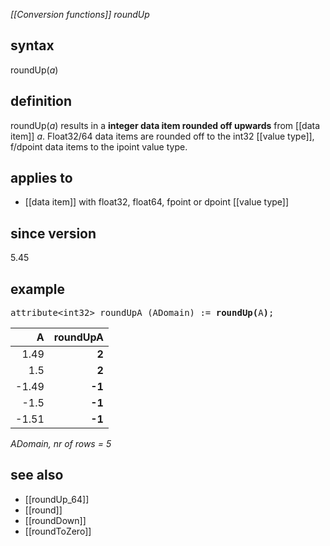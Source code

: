 *[[Conversion functions]] roundUp*

## syntax

roundUp(*a*)

## definition

roundUp(*a*) results in a **integer data item rounded off upwards** from [[data item]] *a*. Float32/64 data items are rounded off to the int32 [[value type]], f/dpoint data items to the ipoint value type.

## applies to

- [[data item]] with float32, float64, fpoint or dpoint [[value type]]

## since version

5.45

## example

<pre>
attribute&lt;int32&gt; roundUpA (ADomain) := <B>roundUp(</B>A<B>)</B>;
</pre>

| A     |**roundUpA**|
|------:|-----------:|
| 1.49  | **2**      |
| 1.5   | **2**      |
| -1.49 | **-1**     |
| -1.5  | **-1**     |
| -1.51 | **-1**     |

*ADomain, nr of rows = 5*

## see also

- [[roundUp_64]]
- [[round]]
- [[roundDown]]
- [[roundToZero]]